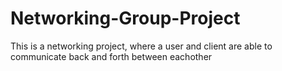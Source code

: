 # Networking-Group-Project
This is a networking project, where a user and client are able to communicate back and forth between eachother
